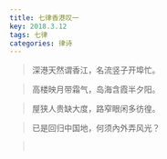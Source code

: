 ```yaml
---
title: 七律香港叹一
key: 2018.3.12
tags: 七律
categories: 律诗
---
```


<blockquote class="blockquote-center">深港天然谓香江，名流竖子开埠忙。
</blockquote>
<blockquote class="blockquote-center">高楼映月带霜气，岛海含霞半夕阳。
</blockquote>
<blockquote class="blockquote-center">屋狭人贵缺大度，路窄眼闲多彷徨。
</blockquote>
<blockquote class="blockquote-center">已是回归中国地，何须內外弄风光？
</blockquote>
<blockquote class="blockquote-center"></br>
</blockquote>
